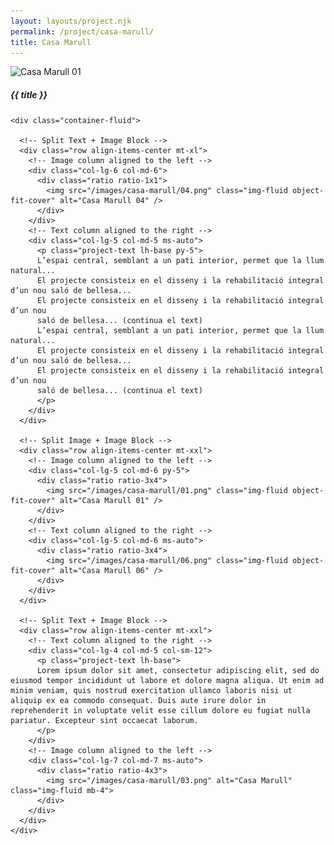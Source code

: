 ```yaml
---
layout: layouts/project.njk
permalink: /project/casa-marull/
title: Casa Marull
---
```


<!-- Your project HTML content goes here but only the inside of the main container -->

<section class="container-fluid px-0">
  <section class="ratio-full ratio-16x9 hero-image">
    <img src="/images/casa-marull/01.png" class="img-fluid object-fit-cover" alt="Casa Marull 01" />
  </section>

  <div class="bg-light" style="margin-top: 20px;">
    <div class="justify-content-center">
      <h5 class="text-center mb-4 d-block d-sm-none">{{ title }}</h5>
      <div class="justify-content-center"></div>
    </div>

    <div class="container-fluid">
					
      <!-- Split Text + Image Block -->
      <div class="row align-items-center mt-xl">
        <!-- Image column aligned to the left -->
        <div class="col-lg-6 col-md-6">
          <div class="ratio ratio-1x1">
            <img src="/images/casa-marull/04.png" class="img-fluid object-fit-cover" alt="Casa Marull 04" />
          </div>
        </div>
        <!-- Text column aligned to the right -->
        <div class="col-lg-5 col-md-5 ms-auto">
          <p class="project-text lh-base py-5">
          L’espai central, semblant a un pati interior, permet que la llum natural...
          El projecte consisteix en el disseny i la rehabilitació integral d’un nou saló de bellesa...
          El projecte consisteix en el disseny i la rehabilitació integral d’un nou
          saló de bellesa... (continua el text)
          L’espai central, semblant a un pati interior, permet que la llum natural...
          El projecte consisteix en el disseny i la rehabilitació integral d’un nou saló de bellesa...
          El projecte consisteix en el disseny i la rehabilitació integral d’un nou
          saló de bellesa... (continua el text)
          </p>
        </div>
      </div>

      <!-- Split Image + Image Block -->
      <div class="row align-items-center mt-xxl">
        <!-- Image column aligned to the left -->
        <div class="col-lg-5 col-md-6 py-5">
          <div class="ratio ratio-3x4">
            <img src="/images/casa-marull/01.png" class="img-fluid object-fit-cover" alt="Casa Marull 01" />
          </div>
        </div>
        <!-- Text column aligned to the right -->
        <div class="col-lg-5 col-md-6 ms-auto">
          <div class="ratio ratio-3x4">
            <img src="/images/casa-marull/06.png" class="img-fluid object-fit-cover" alt="Casa Marull 06" />
          </div>
        </div>
      </div>

      <!-- Split Text + Image Block -->
      <div class="row align-items-center mt-xxl">
        <!-- Text column aligned to the right -->
        <div class="col-lg-4 col-md-5 col-sm-12">
          <p class="project-text lh-base">
          Lorem ipsum dolor sit amet, consectetur adipiscing elit, sed do eiusmod tempor incididunt ut labore et dolore magna aliqua. Ut enim ad minim veniam, quis nostrud exercitation ullamco laboris nisi ut aliquip ex ea commodo consequat. Duis aute irure dolor in reprehenderit in voluptate velit esse cillum dolore eu fugiat nulla pariatur. Excepteur sint occaecat laborum.	
          </p>
        </div>
        <!-- Image column aligned to the left -->
        <div class="col-lg-7 col-md-7 ms-auto">
          <div class="ratio ratio-4x3">
            <img src="/images/casa-marull/03.png" alt="Casa Marull" class="img-fluid mb-4">
          </div>
        </div>
      </div>
    </div>
  </div>
</section>


